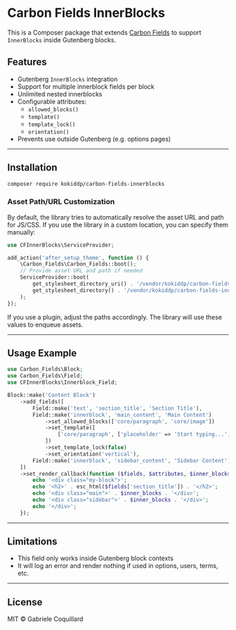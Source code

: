 # Carbon Fields InnerBlocks

This is a Composer package that extends [Carbon Fields](https://carbonfields.net) to support `InnerBlocks` inside Gutenberg blocks.

## Features

- Gutenberg `InnerBlocks` integration
- Support for multiple innerblock fields per block
- Unlimited nested innerblocks
- Configurable attributes:
  - `allowed_blocks()`
  - `template()`
  - `template_lock()`
  - `orientation()`
- Prevents use outside Gutenberg (e.g. options pages)

---


## Installation

```bash
composer require kokiddp/carbon-fields-innerblocks
```

### Asset Path/URL Customization

By default, the library tries to automatically resolve the asset URL and path for JS/CSS. If you use the library in a custom location, you can specify them manually:

```php
use CFInnerBlocks\ServiceProvider;

add_action('after_setup_theme', function () {
    \Carbon_Fields\Carbon_Fields::boot();
    // Provide asset URL and path if needed
    ServiceProvider::boot(
        get_stylesheet_directory_uri() . '/vendor/kokiddp/carbon-fields-innerblocks',
        get_stylesheet_directory() . '/vendor/kokiddp/carbon-fields-innerblocks'
    );
});
```

If you use a plugin, adjust the paths accordingly. The library will use these values to enqueue assets.

---

## Usage Example

```php
use Carbon_Fields\Block;
use Carbon_Fields\Field;
use CFInnerBlocks\Innerblock_Field;

Block::make('Content Block')
    ->add_fields([
        Field::make('text', 'section_title', 'Section Title'),
        Field::make('innerblock', 'main_content', 'Main Content')
            ->set_allowed_blocks(['core/paragraph', 'core/image'])
            ->set_template([
                ['core/paragraph', ['placeholder' => 'Start typing...']]
            ])
            ->set_template_lock(false)
            ->set_orientation('vertical'),
        Field::make('innerblock', 'sidebar_content', 'Sidebar Content')
    ])
    ->set_render_callback(function ($fields, $attributes, $inner_blocks) {
        echo '<div class="my-block">';
        echo '<h2>' . esc_html($fields['section_title']) . '</h2>';
        echo '<div class="main">' . $inner_blocks . '</div>';
        echo '<div class="sidebar">' . $inner_blocks . '</div>';
        echo '</div>';
    });
```

---

## Limitations

- This field only works inside Gutenberg block contexts
- It will log an error and render nothing if used in options, users, terms, etc.

---

## License

MIT © Gabriele Coquillard
